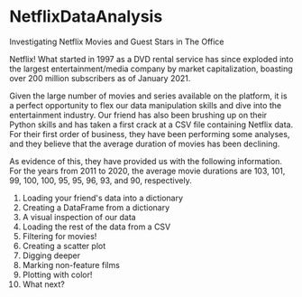 # NetflixDataAnalysis
Investigating Netflix Movies and Guest Stars in The Office


Netflix! 
What started in 1997 as a DVD rental service has since exploded into the largest entertainment/media company by market capitalization, 
boasting over 200 million subscribers as of January 2021.

Given the large number of movies and series available on the platform, it is a perfect opportunity to flex our data manipulation skills and 
dive into the entertainment industry. Our friend has also been brushing up on their Python skills and has taken a first crack at a CSV file containing Netflix data. 
For their first order of business, they have been performing some analyses, and they believe that the average duration of movies has been declining.

As evidence of this, they have provided us with the following information. 
For the years from 2011 to 2020, the average movie durations are 103, 101, 99, 100, 100, 95, 95, 96, 93, and 90, respectively.

1. Loading your friend's data into a dictionary
2. Creating a DataFrame from a dictionary
3. A visual inspection of our data
4. Loading the rest of the data from a CSV
5. Filtering for movies!
6. Creating a scatter plot
7. Digging deeper
8. Marking non-feature films
9. Plotting with color!
10. What next?
